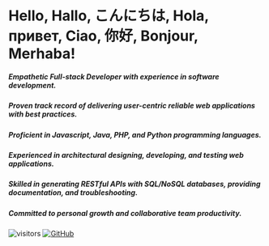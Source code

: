 # Hello, Hallo, こんにちは, Hola, привет, Ciao, 你好, Bonjour, Merhaba!

##### Empathetic Full-stack Developer with experience in software development. 

##### Proven track record of delivering user-centric reliable web applications with best practices. 

##### Proficient in Javascript, Java, PHP, and Python programming languages. 

##### Experienced in architectural designing, developing, and testing web applications. 

##### Skilled in generating RESTful APIs with SQL/NoSQL databases, providing documentation, and troubleshooting.  

##### Committed to personal growth and collaborative team productivity.

![visitors](https://visitor-badge.laobi.icu/badge?page_id=8312c96&right_color=#575757)
[![GitHub](https://img.shields.io/badge/-GitHub-181717?style=flat&logo=github)](https://github.com/configtheworld)

<!-- [![NPM](https://nodei.co/npm/indexed-object-to-array.png?downloads=true)](https://www.npmjs.com/package/indexed-object-to-array) [![NPM](https://nodei.co/npm/vue3-otp-input-field.png?downloads=true)](https://www.npmjs.com/package/vue3-otp-input-field)  -->


